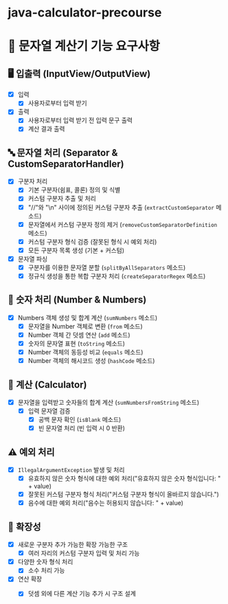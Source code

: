# java-calculator-precourse

# 🧮 문자열 계산기 기능 요구사항


## 🖥️ 입출력 (InputView/OutputView)
- [x] 입력
    - [x] 사용자로부터 입력 받기
- [x] 출력
    - [x] 사용자로부터 입력 받기 전 입력 문구 출력
    - [x] 계산 결과 출력

## 🔤 문자열 처리 (Separator & CustomSeparatorHandler)

- [x] 구분자 처리
    - [x] 기본 구분자(쉼표, 콜론) 정의 및 식별
    - [x] 커스텀 구분자 추출 및 처리
    - [x] "//"와 "\n" 사이에 정의된 커스텀 구분자 추출 (`extractCustomSeparator` 메소드)
    - [x] 문자열에서 커스텀 구분자 정의 제거 (`removeCustomSeparatorDefinition` 메소드)
    - [x] 커스텀 구분자 형식 검증 (잘못된 형식 시 예외 처리)
    - [x] 모든 구분자 목록 생성 (기본 + 커스텀)
- [x] 문자열 파싱
    - [x] 구분자를 이용한 문자열 분할 (`splitByAllSeparators` 메소드)
    - [x] 정규식 생성을 통한 복합 구분자 처리 (`createSeparatorRegex` 메소드)

## 🔢 숫자 처리 (Number & Numbers)
- [x] Numbers 객체 생성 및 합계 계산 (`sumNumbers` 메소드)
	- [x] 문자열을 Number 객체로 변환 (`from` 메소드)
	- [x] Number 객체 간 덧셈 연산 (`add` 메소드)
	- [x] 숫자의 문자열 표현 (`toString` 메소드)
	- [x] Number 객체의 동등성 비교 (`equals` 메소드)
	- [x] Number 객체의 해시코드 생성 (`hashCode` 메소드)

## 🧮 계산 (Calculator)
- [x] 문자열을 입력받고 숫자들의 합계 계산 (`sumNumbersFromString` 메소드)
	- [x] 입력 문자열 검증
	    - [x] 공백 문자 확인 (`isBlank` 메소드)
	    - [x] 빈 문자열 처리 (빈 입력 시 0 반환)
	    
## ⚠️ 예외 처리
- [x] `IllegalArgumentException` 발생 및 처리
    - [x] 유효하지 않은 숫자 형식에 대한 예외 처리("유효하지 않은 숫자 형식입니다: " + value)
    - [x] 잘못된 커스텀 구분자 형식 처리("커스텀 구분자 형식이 올바르지 않습니다.")
    - [x] 음수에 대한 예외 처리("음수는 허용되지 않습니다: " + value)

## 🚀 확장성
- [x] 새로운 구분자 추가 가능한 확장 가능한 구조
    - [x] 여러 자리의 커스텀 구분자 입력 및 처리 가능
- [x] 다양한 숫자 형식 처리
    - [x] 소수 처리 가능
- [x] 연산 확장
    - [x] 덧셈 외에 다른 계산 기능 추가 시 구조 설계

